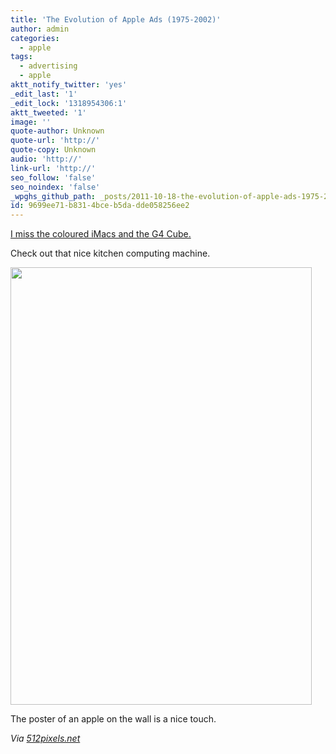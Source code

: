 ```yaml
---
title: 'The Evolution of Apple Ads (1975-2002)'
author: admin
categories:
  - apple
tags:
  - advertising
  - apple
aktt_notify_twitter: 'yes'
_edit_last: '1'
_edit_lock: '1318954306:1'
aktt_tweeted: '1'
image: ''
quote-author: Unknown
quote-url: 'http://'
quote-copy: Unknown
audio: 'http://'
link-url: 'http://'
seo_follow: 'false'
seo_noindex: 'false'
_wpghs_github_path: _posts/2011-10-18-the-evolution-of-apple-ads-1975-2002.md
id: 9699ee71-b831-4bce-b5da-dde058256ee2
---
```

<p><a href="http://www.howtobearetronaut.com/2011/10/evolution-of-apple-ads-1975-2002/">I miss the coloured iMacs and the G4 Cube.</a></p>
<p>Check out that nice kitchen computing machine.</p>
<p><img src="https://chrisenns.com/wp-content/uploads/2011/10/appleadvert-482x700.jpg" alt="" title="appleadvert" width="482" height="700" class="aligncenter size-large wp-image-19729" /></p>
<p>The poster of an apple on the wall is a nice touch.</p>
<p><em>Via <a href="http://512pixels.net/evolution-of-apple-ads/">512pixels.net</a></em></p>
